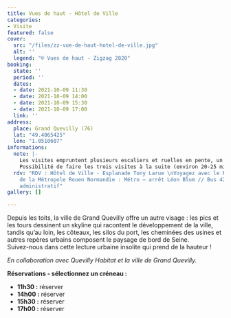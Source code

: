 ```yaml
---
title: Vues de haut - Hôtel de Ville
categories:
- Visite
featured: false
cover:
  src: "/files/zz-vue-de-haut-hotel-de-ville.jpg"
  alt: ''
  legend: "© Vues de haut - Zigzag 2020"
booking:
  state: ''
  period: ''
  dates:
  - date: 2021-10-09 11:30
  - date: 2021-10-09 14:00
  - date: 2021-10-09 15:30
  - date: 2021-10-09 17:00
  link: ''
address:
  place: Grand Quevilly (76)
  lat: "49.4065425"
  lon: "1.0510607"
informations:
  note: |-
    Les visites empruntent plusieurs escaliers et ruelles en pente, un minimum de forme physique est demandé. Durée 30 à 40 minutes par visite.
    Possibilité de faire les trois visites à la suite (environ 20-25 minutes de marches entre chaque site).
  rdv: "RDV : Hôtel de Ville - Esplanade Tony Larue \nVoyagez avec le Réseau Astuce
    de la Métropole Rouen Normandie : Métro – arrêt Léon Blum // Bus 42 – arrêt Centre
    administratif"
gallery: []

---
```

Depuis les toits, la ville de Grand Quevilly offre un autre visage : les pics et les tours dessinent un skyline qui racontent le développement de la ville, tandis qu’au loin, les côteaux, les silos du port, les cheminées des usines et autres repères urbains composent le paysage de bord de Seine.  
 Suivez-nous dans cette lecture urbaine insolite qui prend de la hauteur !

_En collaboration avec Quevilly Habitat et la ville de Grand Quevilly._

**Réservations - sélectionnez un créneau :**

* **11h30 :** réserver
* **14h00 :** réserver
* **15h30 :** réserver
* **17h00 :** réserver